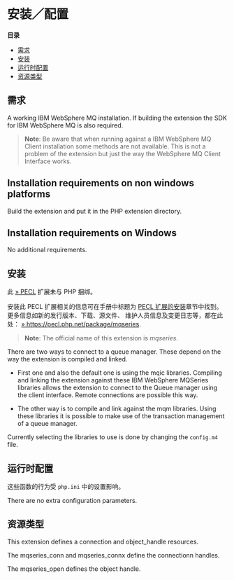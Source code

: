 安装／配置
==========

**目录**

-   [需求](/mqseries/setup.html#需求)
-   [安装](/mqseries/setup.html#安装)
-   [运行时配置](/mqseries/setup.html#运行时配置)
-   [资源类型](/mqseries/setup.html#资源类型)

需求
----

A working IBM WebSphere MQ installation. If building the extension the
SDK for IBM WebSphere MQ is also required.

> **Note**: <span class="simpara"> Be aware that when running against a
> IBM WebSphere MQ Client installation some methods are not available.
> This is not a problem of the extension but just the way the WebSphere
> MQ Client Interface works. </span>

Installation requirements on non windows platforms
--------------------------------------------------

Build the extension and put it in the PHP extension directory.

Installation requirements on Windows
------------------------------------

No additional requirements.

安装
----

此 <a href="https://pecl.php.net/" class="link external">» PECL</a>
扩展未与 PHP 捆绑。

安装此 PECL 扩展相关的信息可在手册中标题为
<a href="/install/pecl.html" class="link">PECL 扩展的安装</a>章节中找到。更多信息如新的发行版本、下载、源文件、
维护人员信息及变更日志等，都在此处：
<a href="https://pecl.php.net/package/mqseries" class="link external">» https://pecl.php.net/package/mqseries</a>.

> **Note**: <span class="simpara"> The official name of this extension
> is *mqseries*. </span>

There are two ways to connect to a queue manager. These depend on the
way the extension is compiled and linked.

-   First one and also the default one is using the mqic libraries.
    Compiling and linking the extension against these IBM WebSphere
    MQSeries libraries allows the extension to connect to the Queue
    manager using the client interface. Remote connections are possible
    this way.

-   The other way is to compile and link against the mqm libraries.
    Using these libraries it is possible to make use of the transaction
    management of a queue manager.

Currently selecting the libraries to use is done by changing the
`config.m4` file.

运行时配置
----------

这些函数的行为受 `php.ini` 中的设置影响。

There are no extra configuration parameters.

资源类型
--------

This extension defines a connection and object\_handle resources.

The <span class="function">mqseries\_conn</span> and <span
class="function">mqseries\_connx</span> define the connectionn handles.

The <span class="function">mqseries\_open</span> defines the object
handle.
